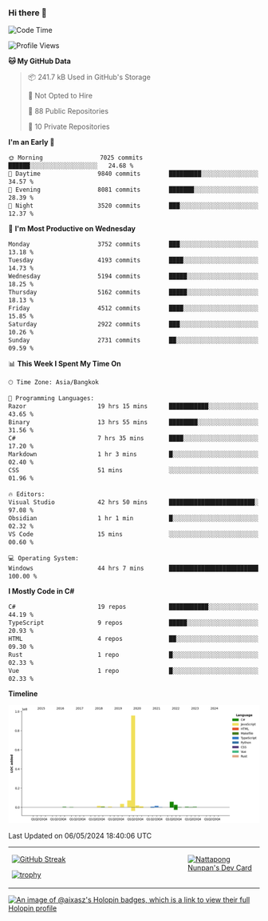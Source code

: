 ### Hi there 👋

<!--START_SECTION:waka-->
![Code Time](http://img.shields.io/badge/Code%20Time-1%2C623%20hrs-blue)

![Profile Views](http://img.shields.io/badge/Profile%20Views-13-blue)

**🐱 My GitHub Data** 

> 📦 241.7 kB Used in GitHub's Storage 
 > 
> 🚫 Not Opted to Hire
 > 
> 📜 88 Public Repositories 
 > 
> 🔑 10 Private Repositories 
 > 
**I'm an Early 🐤** 

```text
🌞 Morning                7025 commits        ██████░░░░░░░░░░░░░░░░░░░   24.68 % 
🌆 Daytime                9840 commits        █████████░░░░░░░░░░░░░░░░   34.57 % 
🌃 Evening                8081 commits        ███████░░░░░░░░░░░░░░░░░░   28.39 % 
🌙 Night                  3520 commits        ███░░░░░░░░░░░░░░░░░░░░░░   12.37 % 
```
📅 **I'm Most Productive on Wednesday** 

```text
Monday                   3752 commits        ███░░░░░░░░░░░░░░░░░░░░░░   13.18 % 
Tuesday                  4193 commits        ████░░░░░░░░░░░░░░░░░░░░░   14.73 % 
Wednesday                5194 commits        █████░░░░░░░░░░░░░░░░░░░░   18.25 % 
Thursday                 5162 commits        █████░░░░░░░░░░░░░░░░░░░░   18.13 % 
Friday                   4512 commits        ████░░░░░░░░░░░░░░░░░░░░░   15.85 % 
Saturday                 2922 commits        ███░░░░░░░░░░░░░░░░░░░░░░   10.26 % 
Sunday                   2731 commits        ██░░░░░░░░░░░░░░░░░░░░░░░   09.59 % 
```


📊 **This Week I Spent My Time On** 

```text
🕑︎ Time Zone: Asia/Bangkok

💬 Programming Languages: 
Razor                    19 hrs 15 mins      ███████████░░░░░░░░░░░░░░   43.65 % 
Binary                   13 hrs 55 mins      ████████░░░░░░░░░░░░░░░░░   31.56 % 
C#                       7 hrs 35 mins       ████░░░░░░░░░░░░░░░░░░░░░   17.20 % 
Markdown                 1 hr 3 mins         █░░░░░░░░░░░░░░░░░░░░░░░░   02.40 % 
CSS                      51 mins             ░░░░░░░░░░░░░░░░░░░░░░░░░   01.96 % 

🔥 Editors: 
Visual Studio            42 hrs 50 mins      ████████████████████████░   97.08 % 
Obsidian                 1 hr 1 min          █░░░░░░░░░░░░░░░░░░░░░░░░   02.32 % 
VS Code                  15 mins             ░░░░░░░░░░░░░░░░░░░░░░░░░   00.60 % 

💻 Operating System: 
Windows                  44 hrs 7 mins       █████████████████████████   100.00 % 
```

**I Mostly Code in C#** 

```text
C#                       19 repos            ███████████░░░░░░░░░░░░░░   44.19 % 
TypeScript               9 repos             █████░░░░░░░░░░░░░░░░░░░░   20.93 % 
HTML                     4 repos             ██░░░░░░░░░░░░░░░░░░░░░░░   09.30 % 
Rust                     1 repo              █░░░░░░░░░░░░░░░░░░░░░░░░   02.33 % 
Vue                      1 repo              █░░░░░░░░░░░░░░░░░░░░░░░░   02.33 % 
```



**Timeline**

![Lines of Code chart](https://raw.githubusercontent.com/aixasz/aixasz/main/assets/bar_graph.png)


 Last Updated on 06/05/2024 18:40:06 UTC
<!--END_SECTION:waka-->

<table>
<tr>
<td width="70%" valign="top">
 
 [![GitHub Streak](http://github-readme-streak-stats.herokuapp.com?user=aixasz&theme=github-dark&hide_border=true&date_format=%5BY%20%5DM%20j)](https://git.io/streak-stats)

 [![trophy](https://github-profile-trophy.vercel.app/?username=aixasz&theme=onedark)](https://github.com/ryo-ma/github-profile-trophy)
 </td>
<td width="30%" valign="top">
 
<a href="https://app.daily.dev/aixasz"><img src="https://api.daily.dev/devcards/403207936e6547c9a85ea449e9f3abe8.png?r=re8" alt="Nattapong Nunpan's Dev Card"/></a>

 </td>
</tr>
</table>

[![An image of @aixasz's Holopin badges, which is a link to view their full Holopin profile](https://holopin.me/aixasz)](https://holopin.io/@aixasz)
 
